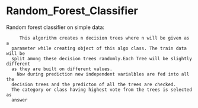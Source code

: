 # Random_Forest_Classifier
Random forest classifier on simple data:

         This algorithm creates n decision trees where n will be given as a 
      parameter while creating object of this algo class. The train data will be 
      split among these decision trees randomly.Each Tree will be slightly different
      as they are built on different values.
        Now during prediction new independent varialbles are fed into all the
      decision trees and the predicton of all the trees are checked.
      The category or class having highest vote from the trees is selected as 
      answer
